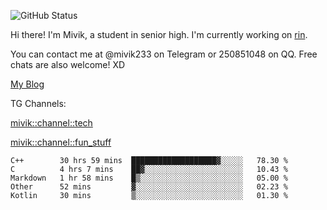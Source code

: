 ![GitHub Status](https://github-readme-stats.vercel.app/api?show_icons=true&username=Mivik)

Hi there! I'm Mivik, a student in senior high. I'm currently working on [rin](https://github.com/Mivik/rin).

You can contact me at @mivik233 on Telegram or 250851048 on QQ. Free chats are also welcome! XD

[My Blog](https://mivik.gitee.io)

TG Channels:

[mivik::channel::tech](https://t.me/mivik_channel_tech/)

[mivik::channel::fun_stuff](https://t.me/mivik_channel_fun_stuff/)

<!--START_SECTION:waka-->
```text
C++        30 hrs 59 mins  ███████████████████▓░░░░░   78.30 % 
C          4 hrs 7 mins    ██▓░░░░░░░░░░░░░░░░░░░░░░   10.43 % 
Markdown   1 hr 58 mins    █▒░░░░░░░░░░░░░░░░░░░░░░░   05.00 % 
Other      52 mins         ▓░░░░░░░░░░░░░░░░░░░░░░░░   02.23 % 
Kotlin     30 mins         ▒░░░░░░░░░░░░░░░░░░░░░░░░   01.30 % 
```
<!--END_SECTION:waka-->
